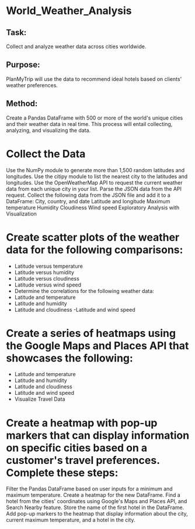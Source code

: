 # World_Weather_Analysis

## Task: 
Collect and analyze weather data across cities worldwide.

## Purpose: 
PlanMyTrip will use the data to recommend ideal hotels based on clients' weather preferences.

## Method: 
Create a Pandas DataFrame with 500 or more of the world's unique cities and their weather data in real time. This process will entail collecting, analyzing, and visualizing the data.

# Collect the Data

Use the NumPy module to generate more than 1,500 random latitudes and longitudes.
Use the citipy module to list the nearest city to the latitudes and longitudes.
Use the OpenWeatherMap API to request the current weather data from each unique city in your list.
Parse the JSON data from the API request.
Collect the following data from the JSON file and add it to a DataFrame:
City, country, and date
Latitude and longitude
Maximum temperature
Humidity
Cloudiness
Wind speed
Exploratory Analysis with Visualization

# Create scatter plots of the weather data for the following comparisons:
- Latitude versus temperature
- Latitude versus humidity
- Latitude versus cloudiness
- Latitude versus wind speed
- Determine the correlations for the following weather data:
- Latitude and temperature
- Latitude and humidity
- Latitude and cloudiness
 -Latitude and wind speed
# Create a series of heatmaps using the Google Maps and Places API that showcases the following:
- Latitude and temperature
- Latitude and humidity
- Latitude and cloudiness
- Latitude and wind speed
- Visualize Travel Data

# Create a heatmap with pop-up markers that can display information on specific cities based on a customer's travel preferences. Complete these steps:

Filter the Pandas DataFrame based on user inputs for a minimum and maximum temperature.
Create a heatmap for the new DataFrame.
Find a hotel from the cities' coordinates using Google's Maps and Places API, and Search Nearby feature.
Store the name of the first hotel in the DataFrame.
Add pop-up markers to the heatmap that display information about the city, current maximum temperature, and a hotel in the city.
